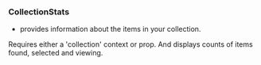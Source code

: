 ### CollectionStats

  - provides information about the items in your collection.

  Requires either a 'collection' context or prop.  And displays counts of
  items found, selected and viewing.


